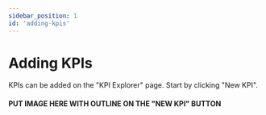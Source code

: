```yaml
---
sidebar_position: 1
id: 'adding-kpis'
---
```


# Adding KPIs

KPIs can be added on the "KPI Explorer" page. Start by clicking "New KPI".

#### PUT IMAGE HERE WITH OUTLINE ON THE "NEW KPI" BUTTON
